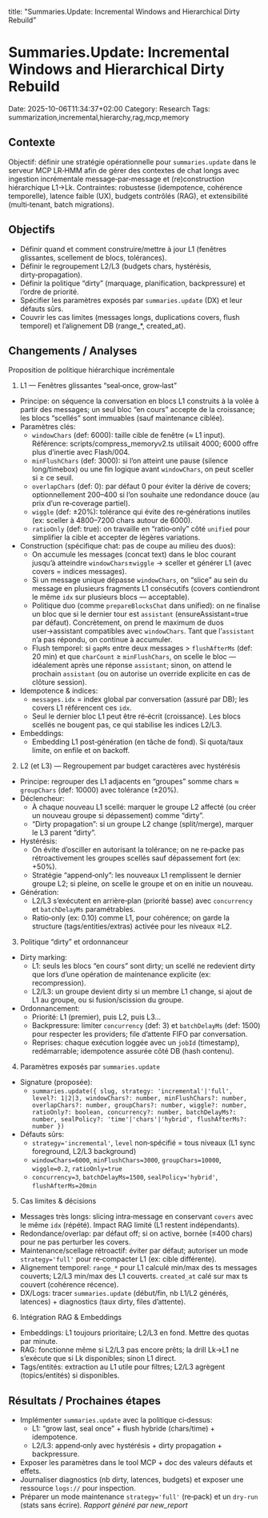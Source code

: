 title: "Summaries.Update: Incremental Windows and Hierarchical Dirty Rebuild"

# Summaries.Update: Incremental Windows and Hierarchical Dirty Rebuild

Date: 2025-10-06T11:34:37+02:00
Category: Research
Tags: summarization,incremental,hierarchy,rag,mcp,memory

## Contexte
Objectif: définir une stratégie opérationnelle pour `summaries.update` dans le serveur MCP LR‑HMM afin de gérer des contextes de chat longs avec ingestion incrémentale message‑par‑message et (re)construction hiérarchique L1→Lk. Contraintes: robustesse (idempotence, cohérence temporelle), latence faible (UX), budgets contrôlés (RAG), et extensibilité (multi‑tenant, batch migrations).
## Objectifs
 - Définir quand et comment construire/mettre à jour L1 (fenêtres glissantes, scellement de blocs, tolérances).
 - Définir le regroupement L2/L3 (budgets chars, hystérésis, dirty‑propagation).
 - Définir la politique “dirty” (marquage, planification, backpressure) et l’ordre de priorité.
 - Spécifier les paramètres exposés par `summaries.update` (DX) et leur défauts sûrs.
 - Couvrir les cas limites (messages longs, duplications covers, flush temporel) et l’alignement DB (range_*, created_at).
## Changements / Analyses
Proposition de politique hiérarchique incrémentale

1) L1 — Fenêtres glissantes “seal‑once, grow‑last”
- Principe: on séquence la conversation en blocs L1 construits à la volée à partir des messages; un seul bloc “en cours” accepte de la croissance; les blocs “scellés” sont immuables (sauf maintenance ciblée).
- Paramètres clés:
  - `windowChars` (def: 6000): taille cible de fenêtre (≈ L1 input). Référence: scripts/compress_memoryv2.ts utilisait 4000; 6000 offre plus d’inertie avec Flash/004.
  - `minFlushChars` (def: 3000): si l’on atteint une pause (silence long/timebox) ou une fin logique avant `windowChars`, on peut sceller si ≥ ce seuil.
  - `overlapChars` (def: 0): par défaut 0 pour éviter la dérive de covers; optionnellement 200–400 si l’on souhaite une redondance douce (au prix d’un re‑coverage partiel).
  - `wiggle` (def: ±20%): tolérance qui évite des re‑générations inutiles (ex: sceller à 4800–7200 chars autour de 6000).
  - `ratioOnly` (def: true): on travaille en “ratio‑only” côté `unified` pour simplifier la cible et accepter de légères variations.
- Construction (spécifique chat: pas de coupe au milieu des duos):
  - On accumule les messages (concat text) dans le bloc courant jusqu’à atteindre `windowChars`±`wiggle` → sceller et générer L1 (avec covers = indices messages).
  - Si un message unique dépasse `windowChars`, on “slice” au sein du message en plusieurs fragments L1 consécutifs (covers contiendront le même `idx` sur plusieurs blocs — acceptable).
  - Politique duo (comme `prepareBlocksChat` dans unified): on ne finalise un bloc que si le dernier tour est `assistant` (ensureAssistant=true par défaut). Concrètement, on prend le maximum de duos user→assistant compatibles avec `windowChars`. Tant que l’`assistant` n’a pas répondu, on continue à accumuler.
  - Flush temporel: si `gapMs` entre deux messages > `flushAfterMs` (def: 20 min) et que `charCount` ≥ `minFlushChars`, on scelle le bloc — idéalement après une réponse `assistant`; sinon, on attend le prochain `assistant` (ou on autorise un override explicite en cas de clôture session).
- Idempotence & indices:
  - `messages.idx` = index global par conversation (assuré par DB); les covers L1 référencent ces `idx`.
  - Seul le dernier bloc L1 peut être ré‑écrit (croissance). Les blocs scellés ne bougent pas, ce qui stabilise les indices L2/L3.
- Embeddings:
  - Embedding L1 post‑génération (en tâche de fond). Si quota/taux limite, on enfile et on backoff.

2) L2 (et L3) — Regroupement par budget caractères avec hystérésis
- Principe: regrouper des L1 adjacents en “groupes” somme chars ≈ `groupChars` (def: 10000) avec tolérance (±20%).
- Déclencheur:
  - À chaque nouveau L1 scellé: marquer le groupe L2 affecté (ou créer un nouveau groupe si dépassement) comme “dirty”.
  - “Dirty propagation”: si un groupe L2 change (split/merge), marquer le L3 parent “dirty”.
- Hystérésis:
  - On évite d’osciller en autorisant la tolérance; on ne re‑packe pas rétroactivement les groupes scellés sauf dépassement fort (ex: +50%).
  - Stratégie “append‑only”: les nouveaux L1 remplissent le dernier groupe L2; si pleine, on scelle le groupe et on en initie un nouveau.
- Génération:
  - L2/L3 s’exécutent en arrière‑plan (priorité basse) avec `concurrency` et `batchDelayMs` paramétrables.
  - Ratio‑only (ex: 0.10) comme L1, pour cohérence; on garde la structure (tags/entities/extras) activée pour les niveaux ≥L2.

3) Politique “dirty” et ordonnanceur
- Dirty marking:
  - L1: seuls les blocs “en cours” sont dirty; un scellé ne redevient dirty que lors d’une opération de maintenance explicite (ex: recompression).
  - L2/L3: un groupe devient dirty si un membre L1 change, si ajout de L1 au groupe, ou si fusion/scission du groupe.
- Ordonnancement:
  - Priorité: L1 (premier), puis L2, puis L3…
  - Backpressure: limiter `concurrency` (def: 3) et `batchDelayMs` (def: 1500) pour respecter les providers; file d’attente FIFO par conversation.
  - Reprises: chaque exécution loggée avec un `jobId` (timestamp), redémarrable; idempotence assurée côté DB (hash contenu).

4) Paramètres exposés par `summaries.update`
- Signature (proposée):
  - `summaries.update({ slug, strategy: 'incremental'|'full', level?: 1|2|3, windowChars?: number, minFlushChars?: number, overlapChars?: number, groupChars?: number, wiggle?: number, ratioOnly?: boolean, concurrency?: number, batchDelayMs?: number, sealPolicy?: 'time'|'chars'|'hybrid', flushAfterMs?: number })`
- Défauts sûrs:
  - `strategy='incremental'`, `level` non‑spécifié = tous niveaux (L1 sync foreground, L2/L3 background)
  - `windowChars=6000`, `minFlushChars=3000`, `groupChars=10000`, `wiggle=0.2`, `ratioOnly=true`
  - `concurrency=3`, `batchDelayMs=1500`, `sealPolicy='hybrid'`, `flushAfterMs=20min`

5) Cas limites & décisions
- Messages très longs: slicing intra‑message en conservant `covers` avec le même `idx` (répété). Impact RAG limité (L1 restent indépendants).
- Redondance/overlap: par défaut off; si on active, bornée (≤400 chars) pour ne pas perturber les covers.
- Maintenance/scellage rétroactif: éviter par défaut; autoriser un mode `strategy='full'` pour re‑compacter L1 (ex: cible différente).
- Alignement temporel: `range_*` pour L1 calculé min/max des ts messages couverts; L2/L3 min/max des L1 couverts. `created_at` calé sur max ts couvert (cohérence récence).
- DX/Logs: tracer `summaries.update` (début/fin, nb L1/L2 générés, latences) + diagnostics (taux dirty, files d’attente).

6) Intégration RAG & Embeddings
- Embeddings: L1 toujours prioritaire; L2/L3 en fond. Mettre des quotas par minute.
- RAG: fonctionne même si L2/L3 pas encore prêts; la drill Lk→L1 ne s’exécute que si Lk disponibles; sinon L1 direct.
- Tags/entités: extraction au L1 utile pour filtres; L2/L3 agrègent (topics/entités) si disponibles.
## Résultats / Prochaines étapes
 - Implémenter `summaries.update` avec la politique ci‑dessus:
   - L1: “grow last, seal once” + flush hybride (chars/time) + idempotence.
   - L2/L3: append‑only avec hystérésis + dirty propagation + backpressure.
 - Exposer les paramètres dans le tool MCP + doc des valeurs défauts et effets.
 - Journaliser diagnostics (nb dirty, latences, budgets) et exposer une ressource `logs://` pour inspection.
 - Préparer un mode maintenance `strategy='full'` (re‑pack) et un `dry‑run` (stats sans écrire).
*Rapport généré par new_report*

